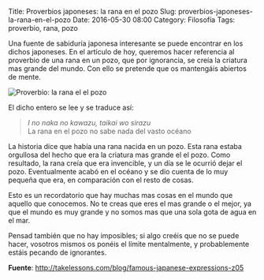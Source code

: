 Title: Proverbios japoneses: la rana en el pozo
Slug: proverbios-japoneses-la-rana-en-el-pozo
Date: 2016-05-30 08:00
Category: Filosofía
Tags: proverbio, rana, pozo



Una fuente de sabiduría japonesa interesante se puede encontrar en los dichos japoneses. En el artículo de hoy, queremos hacer referencia al proverbio de una rana en un pozo, que por ignorancia, se creía la criatura mas grande del mundo. Con ello se pretende que os mantengáis abiertos de mente.

![Proverbio: la rana el el pozo]({filename}/images/frog-in-a-well.jpg)

El dicho entero se lee y se traduce así:

> *I no naka no kawazu, taikai wo sirazu*  
> La rana en el pozo no sabe nada del vasto océano

La historia dice que había una rana nacida en un pozo. Esta rana estaba orgullosa del hecho que era la criatura mas grande el el pozo. Como resultado, la rana creía que era invencible, y un día se le ocurrió dejar el pozo. Eventualmente acabó en el océano y se dio cuenta de lo muy pequeña que era, en comparación con el resto de cosas.

Esto es un recordatorio que hay muchas mas cosas en el mundo que aquello que conocemos. No te creas que eres el mas grande o el mejor, ya que el mundo es muy grande y no somos mas que una sola gota de agua en el mar.

Pensad también que no hay imposibles; si algo creéis que no se puede hacer, vosotros mismos os ponéis el límite mentalmente, y probablemente estáis pecando de ignorantes.

**Fuente**: <http://takelessons.com/blog/famous-japanese-expressions-z05>
